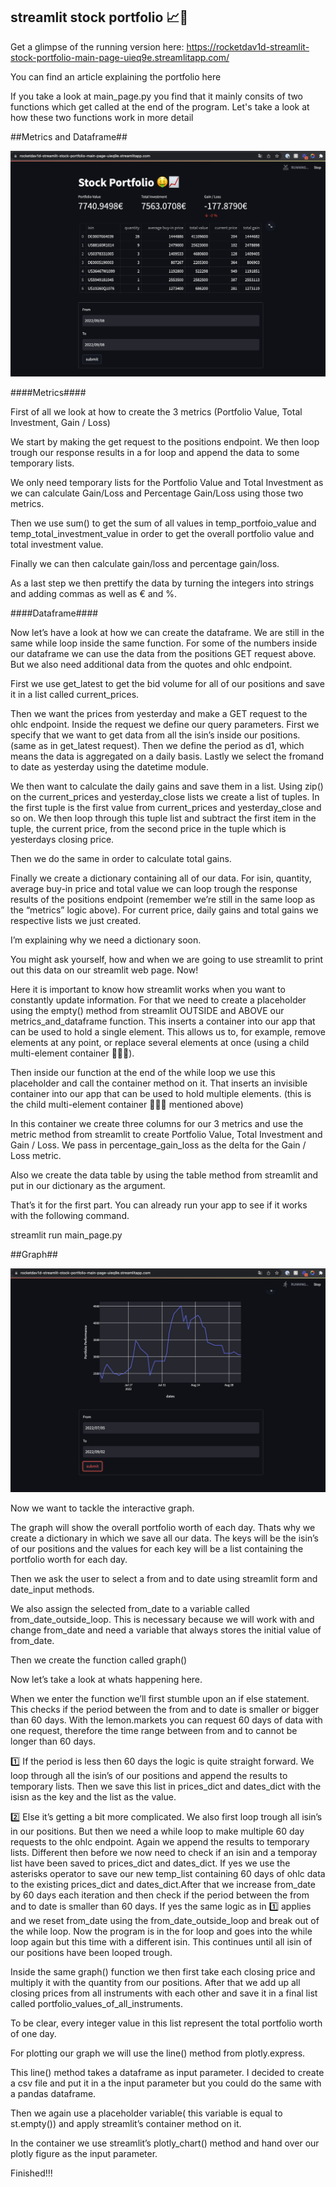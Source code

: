 ## streamlit stock portfolio 📈🤑

Get a glimpse of the running version here:
https://rocketdav1d-streamlit-stock-portfolio-main-page-uieq9e.streamlitapp.com/

You can find an article explaining the portfolio here

If you take a look at main_page.py you find that it mainly consits of two functions which get called at the end of the program.
Let's take a look at how these two functions work in more detail


##Metrics and Dataframe##

![](images/metrics%20%26%20dataframe.png)

####Metrics####

First of all we look at how to create the 3 metrics (Portfolio Value, Total Investment, Gain / Loss)

We start by making the get request to the positions endpoint. We then loop trough our response results in a for loop and append the data to some temporary lists. 

We only need temporary lists for the Portfolio Value and Total Investment as we can calculate Gain/Loss and Percentage Gain/Loss using those two metrics.

Then we use sum() to get the sum of all values in temp_portfoio_value and temp_total_investment_value in order to get the overall portfolio value and total investment value. 

Finally we can then calculate gain/loss and percentage gain/loss.

As a last step we then prettify the data by turning the integers into strings and adding commas as well as € and %.


####Dataframe####

Now let’s have a look at how we can create the dataframe. We are still in the same while loop inside the same function. For some of the numbers inside our dataframe we can use the data from the positions GET request above. But we also need additional data from the quotes and ohlc endpoint. 

First we use get_latest to get the bid volume for all of our positions and save it in a list called current_prices. 

Then we want the prices from yesterday and make a GET request to the ohlc endpoint. Inside the request we define our query parameters. First we specify that we want to get data from all the isin’s inside our positions. (same as in get_latest request). Then we define the period as d1, which means the data is aggregated on a daily basis. Lastly we select the fromand to date as yesterday using the datetime module.

We then want to calculate the daily gains and save them in a list. Using zip() on the current_prices and yesterday_close lists we create a list of tuples. In the first tuple is the first value from current_prices and yesterday_close and so on. We then loop through this tuple list and subtract the first item in the tuple, the current price, from the second price in the tuple which is yesterdays closing price.

Then we do the same in order to calculate total gains.

Finally we create a dictionary containing all of our data. For isin, quantity, average buy-in price and total value we can loop trough the response results of the positions endpoint (remember we’re still in the same loop as the “metrics” logic above). For current price, daily gains and total gains we respective lists we just created. 

I’m explaining why we need a dictionary soon.


You might ask yourself, how and when we are going to use streamlit to print out this data on our streamlit web page. Now! 

Here it is important to know how streamlit works when you want to constantly update information. For that we need to create a placeholder using the empty() method from streamlit OUTSIDE and ABOVE our metrics_and_dataframe function. This inserts a container into our app that can be used to hold a single element. This allows us to, for example, remove elements at any point, or replace several elements at once (using a child multi-element container 👨‍👩‍👦).


Then inside our function at the end of the while loop we use this placeholder and call the container method on it. That inserts an invisible container into our app that can be used to hold multiple elements. (this is the child multi-element container 👨‍👩‍👦 mentioned above) 

In this container we create three columns for our 3 metrics and use the metric method from streamlit to create Portfolio Value, Total Investment and Gain / Loss. We pass in percentage_gain_loss as the delta for the Gain / Loss metric.

Also we create the data table by using the table method from streamlit and put in our dictionary as the argument.


That’s it for the first part. You can already run your app to see if it works with the following command.

streamlit run main_page.py


##Graph##

![](images/portfolio%20performance%20graph%20.png)

Now we want to tackle the interactive graph. 

The graph will show the overall portfolio worth of each day. Thats why we create a dictionary in which we save all our data. The keys will be the isin’s of our positions and the values for each key will be a list containing the portfolio worth for each day. 


 Then we ask the user to select a from and to date using streamlit form and date_input methods. 

We also assign the selected from_date to a variable called from_date_outside_loop. This is necessary because we will work with and change from_date and need a variable that always stores the initial value of from_date.


Then we create the function called graph()


Now let’s take a look at whats happening here. 

When we enter the function we’ll first stumble upon an if else statement. This checks if the period between the from and to date is smaller or bigger than 60 days. With the lemon.markets you can request 60 days of data with one request, therefore the time range between from and to cannot be longer than 60 days.

1️⃣ If the period is less then 60 days the logic is quite straight forward. We loop through all the isin’s of our positions and append the results to temporary lists. Then we save this list in prices_dict and dates_dict with the isisn as the key and the list as the value.

2️⃣ Else it’s getting a bit more complicated. We also first loop trough all isin’s in our positions. But then we need a while loop to make multiple 60 day requests to the ohlc endpoint. Again we append the results to temporary lists. Different then before we now need to check if an isin and a temporay list have been saved to prices_dict and dates_dict. If yes we use the asterisks operator to save our new temp_list containing 60 days of ohlc data to the existing prices_dict and dates_dict.After that we increase from_date by 60 days each iteration and then check if the period between the from and to date is smaller than 60 days. If yes the same logic as in 1️⃣ applies and we reset from_date using the from_date_outside_loop and break out of the while loop. Now the program is in the for loop and goes into the while loop again but this time with a different isin. This continues until all isin of our positions have been looped trough.


Inside the same graph() function we then first take each closing price and multiply it with the quantity from our positions. After that we add up all closing prices from all instruments with each other and save it in a final list called portfolio_values_of_all_instruments. 

To be clear, every integer value in this list represent the total portfolio worth of one day. 


For plotting our graph we will use the line() method from plotly.express. 

This line() method takes a dataframe as input parameter. I decided to create a csv file and put it in a the input parameter but you could do the same with a pandas dataframe. 

Then we again use a placeholder variable( this variable is equal to st.empty()) and apply streamlit’s container method on it.

In the container we use streamlit’s plotly_chart() method and hand over our plotly figure as the input parameter.

Finished!!!